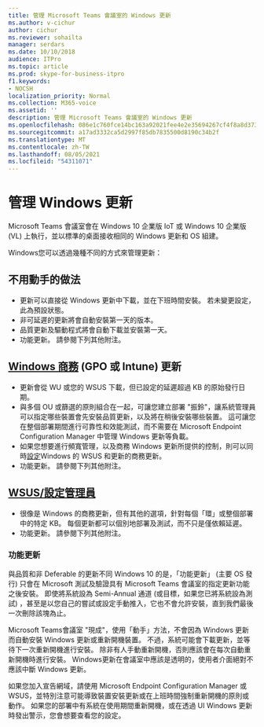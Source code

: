 ```yaml
---
title: 管理 Microsoft Teams 會議室的 Windows 更新
ms.author: v-cichur
author: cichur
ms.reviewer: sohailta
manager: serdars
ms.date: 10/10/2018
audience: ITPro
ms.topic: article
ms.prod: skype-for-business-itpro
f1.keywords:
- NOCSH
localization_priority: Normal
ms.collection: M365-voice
ms.assetid: ''
description: 管理 Microsoft Teams 會議室的 Windows 更新
ms.openlocfilehash: 086e1c760fce14bc163a92021fee4e2e35694267cf4f8a8d3733f93f5e078106
ms.sourcegitcommit: a17ad3332ca5d2997f85db7835500d8190c34b2f
ms.translationtype: MT
ms.contentlocale: zh-TW
ms.lasthandoff: 08/05/2021
ms.locfileid: "54311071"
---
```

# <a name="manage-windows-updates"></a>管理 Windows 更新

Microsoft Teams 會議室會在 Windows 10 企業版 IoT 或 Windows 10 企業版 (VL) 上執行，並以標準的桌面接收相同的 Windows 更新和 OS 組建。

Windows您可以透過幾種不同的方式來管理更新：

## <a name="hands-off-approach"></a>不用動手的做法 
- 更新可以直接從 Windows 更新中下載，並在下班時間安裝。 若未變更設定，此為預設狀態。
- 非可延遲的更新將會自動安裝第一天的版本。 
- 品質更新及驅動程式將會自動下載並安裝第一天。 
- 功能更新。 請參閱下列其他附注。 

## <a name="windows-updates-for-business-gpo-or-intune"></a>[Windows 商務](/windows/deployment/update/waas-manage-updates-wufb) (GPO 或 Intune) 更新   
- 更新會從 WU 或您的 WSUS 下載，但已設定的延遲超過 KB 的原始發行日期。 
- 與多個 OU 或篩選的原則組合在一起，可讓您建立部署 "振鈴"，讓系統管理員可以指定哪些裝置會先安裝品質更新，以及將在稍後安裝哪些裝置。 這可讓您在整個部署期間進行可靠性和效能測試，而不需要在 Microsoft Endpoint Configuration Manager 中管理 Windows 更新等負載。
- 如果您想要進行頻寬管理，以及商務 Windows 更新所提供的控制，則可以同時[設定](/windows/deployment/update/waas-integrate-wufb)Windows 的 WSUS 和更新的商務更新。
- 功能更新。 請參閱下列其他附注。

## <a name="wsusconfiguration-manager"></a>[WSUS/設定管理員](/windows/deployment/update/waas-manage-updates-configuration-manager)
- 很像是 Windows 的商務更新，但有其他的選項，針對每個「環」或整個部署中的特定 KB。 每個更新都可以個別地部署及測試，而不只是僅依賴延遲。 
- 功能更新。 請參閱下列其他附注。


### <a name="feature-updates"></a>功能更新

與品質和非 Deferable 的更新不同 Windows 10 的是，「功能更新」 (主要 OS 發行) 只會在 Microsoft 測試及驗證具有 Microsoft Teams 會議室的指定更新功能之後安裝。 即使將系統設為 Semi-Annual 通道 (或目標，如果您已將系統設為測試) ，甚至是以您自己的嘗試或設定手動推入，它也不會允許安裝，直到我們最後一次刪除該塊為止。

Microsoft Teams會議室 "現成"，使用「動手」方法，不會因為 Windows 更新而自動安裝 Windows 更新或重新開機裝置。 不過，系統可能會下載更新，並等待下一次重新開機進行安裝。 除非有人手動重新開機，否則應該會在每次自動重新開機時進行安裝。 Windows更新在會議室中應該是透明的，使用者介面絕對不應該中斷 Windows 更新。

如果您加入宣告網域，請使用 Microsoft Endpoint Configuration Manager 或 WSUS，並特別注意可能導致裝置安裝更新或在上班時間強制重新開機的原則或動作。 如果您的部署中有系統在使用期間重新開機，或在透過 UI Windows 更新時發出警示，您會想要查看您的設定。